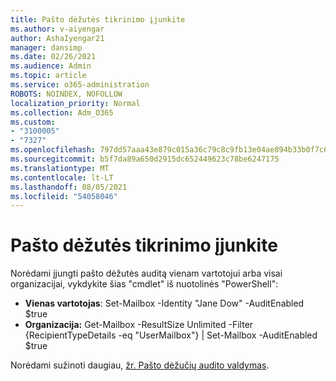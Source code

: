 ```yaml
---
title: Pašto dėžutės tikrinimo įjunkite
ms.author: v-aiyengar
author: AshaIyengar21
manager: dansimp
ms.date: 02/26/2021
ms.audience: Admin
ms.topic: article
ms.service: o365-administration
ROBOTS: NOINDEX, NOFOLLOW
localization_priority: Normal
ms.collection: Adm_O365
ms.custom:
- "3100005"
- "7327"
ms.openlocfilehash: 797dd57aaa43e879c015a36c79c8c9fb13e04ae894b33b0f7c6d9694d1ae1960
ms.sourcegitcommit: b5f7da89a650d2915dc652449623c78be6247175
ms.translationtype: MT
ms.contentlocale: lt-LT
ms.lasthandoff: 08/05/2021
ms.locfileid: "54058046"
---
```

# <a name="turn-on-mailbox-auditing"></a>Pašto dėžutės tikrinimo įjunkite

Norėdami įjungti pašto dėžutės auditą vienam vartotojui arba visai organizacijai, vykdykite šias "cmdlet" iš nuotolinės "PowerShell":

- **Vienas vartotojas**: Set-Mailbox -Identity "Jane Dow" -AuditEnabled $true
- **Organizacija:** Get-Mailbox -ResultSize Unlimited -Filter {RecipientTypeDetails -eq "UserMailbox"} | Set-Mailbox -AuditEnabled $true

Norėdami sužinoti daugiau, [žr. Pašto dėžučių audito valdymas](https://go.microsoft.com/fwlink/?linkid=2103668).